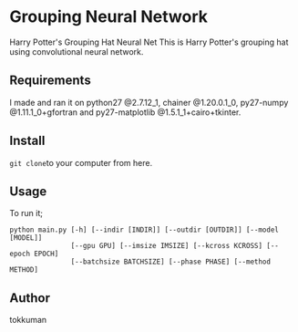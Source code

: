 # Grouping Neural Network
Harry Potter's Grouping Hat Neural Net
This is Harry Potter's grouping hat using convolutional neural network.


## Requirements
I made and ran it on python27 @2.7.12_1, chainer @1.20.0.1_0, py27-numpy @1.11.1_0+gfortran and py27-matplotlib @1.5.1_1+cairo+tkinter.

## Install

```git clone```to your computer from here.

## Usage
To run it;
```
python main.py [-h] [--indir [INDIR]] [--outdir [OUTDIR]] [--model [MODEL]]
               [--gpu GPU] [--imsize IMSIZE] [--kcross KCROSS] [--epoch EPOCH]
               [--batchsize BATCHSIZE] [--phase PHASE] [--method METHOD]
```

## Author
tokkuman
